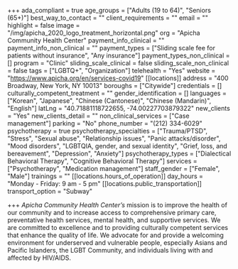 +++
ada_compliant = true
age_groups = ["Adults (19 to 64)", "Seniors (65+)"]
best_way_to_contact = ""
client_requirements = ""
email = ""
highlight = false
image = "/img/apicha_2020_logo_treatment_horizontal.png"
org = "Apicha Community Health Center"
payment_info_clinical = ""
payment_info_non_clinical = ""
payment_types = ["Sliding scale fee for patients without insurance", "Any insurance"]
payment_types_non_clinical = []
program = "Clinic"
sliding_scale_clinical = false
sliding_scale_non_clinical = false
tags = ["LGBTQ+", "Organization"]
telehealth = "Yes"
website = "https://www.apicha.org/en/services-covid19"
[[locations]]
address = "400 Broadway, New York, NY 10013"
boroughs = ["Citywide"]
credentials = []
culturally_competent_treatment = ""
gender_identification = []
languages = ["Korean", "Japanese", "Chinese (Cantonese)", "Chinese (Mandarin)", "English"]
latLng = "40.71881118722655, -74.00227703879322"
new_clients = "Yes"
new_clients_detail = ""
non_clinical_services = ["Case management"]
parking = "No"
phone_number = "(212) 334-6029"
psychotherapy = true
psychotherapy_specialties = ["Trauma/PTSD", "Stress", "Sexual abuse", "Relationship issues", "Panic attacks/disorder", "Mood disorders", "LGBTQIA, gender, and sexual identity", "Grief, loss, and bereavement", "Depression", "Anxiety"]
psychotherapy_types = ["Dialectical Behavioral Therapy", "Cognitive Behavioral Therapy"]
services = ["Psychotherapy", "Medication management"]
staff_gender = ["Female", "Male"]
trainings = ""
[[locations.hours_of_operation]]
day_hours = "Monday - Friday: 9 am - 5 pm"
[[locations.public_transportation]]
transport_option = "Subway"

+++
_Apicha Community Health Center’s_ mission is to improve the health of our community and to increase access to comprehensive primary care, preventative health services, mental health, and supportive services. We are committed to excellence and to providing culturally competent services that enhance the quality of life. We advocate for and provide a welcoming environment for underserved and vulnerable people, especially Asians and Pacific Islanders, the LGBT Community, and individuals living with and affected by HIV/AIDS.